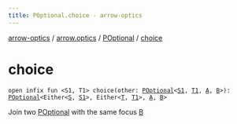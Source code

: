 ```yaml
---
title: POptional.choice - arrow-optics
---
```


[arrow-optics](../../index.html) / [arrow.optics](../index.html) / [POptional](index.html) / [choice](./choice.html)

# choice

`open infix fun <S1, T1> choice(other: `[`POptional`](index.html)`<`[`S1`](choice.html#S1)`, `[`T1`](choice.html#T1)`, `[`A`](index.html#A)`, `[`B`](index.html#B)`>): `[`POptional`](index.html)`<Either<`[`S`](index.html#S)`, `[`S1`](choice.html#S1)`>, Either<`[`T`](index.html#T)`, `[`T1`](choice.html#T1)`>, `[`A`](index.html#A)`, `[`B`](index.html#B)`>`

Join two [POptional](index.html) with the same focus [B](index.html#B)

